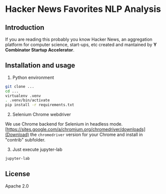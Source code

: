 # Hacker News Favorites NLP Analysis

## Introduction

If you are reading this probably you know Hacker News, an aggregation platform for computer science, start-ups, etc created and mantained by __Y Combinator Startup Accelerator__.

## Installation and usage

1. Python environment 

```bash
git clone ...
cd ...
virtualenv .venv
. .venv/bin/activate
pip install -r requirements.txt
```
2. Selenium Chrome webdriver

We use Chrome backend for Selenium in headless mode. 
[https://sites.google.com/a/chromium.org/chromedriver/downloads](Download) the `chromedriver` version for your Chrome and install in "contrib" subfolder.

3. Just execute jupyter-lab

```bash
jupyter-lab
```

## License

Apache 2.0
